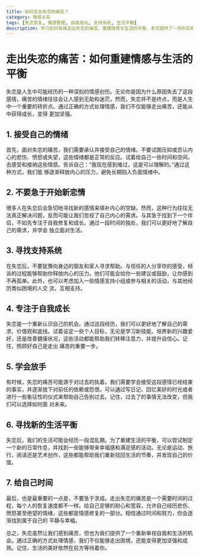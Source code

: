 ```yaml
---
title: 如何走出失恋的痛苦？
category: 情感关系
tags: [失恋恢复, 情感管理, 自我成长, 支持系统, 生活平衡]
description: 学习如何有效走出失恋的痛苦，重建情感与生活的平衡。本文提供了一系列实用的方法，包括接受自己的情绪、避免急于开始新恋情、寻找支持系统、专注于自我成长、学会放手、寻找新的生活平衡以及给自己时间去治愈。通过这些策略，你能够逐渐恢复自信，找到内心的平静与幸福，迎接更加光明的未来。
---
```

# 走出失恋的痛苦：如何重建情感与生活的平衡

失恋是人生中可能经历的一种深刻的情感创伤。无论你是因为什么原因失去了这段感情，痛苦的情绪往往会让人感到无助和迷茫。然而，失恋并不是终点，而是人生中一个重要的转折点。通过正确的方式处理情感，我们不仅能够走出痛苦，还能从中获得成长，变得
更加坚强。

## 1. 接受自己的情绪

首先，面对失恋的痛苦，我们需要承认并接受自己的情绪。不要试图压抑或否认内心的悲伤、愤怒或失望，这些情绪都是正常的反应。试着给自己一些时间和空间，去感受和接纳这些情感。告诉自己：“我现在感到难过，这是可以理解的。”通过这种方式，我们能
够逐渐释放内心的压力，避免长期陷入负面情绪中。

## 2. 不要急于开始新恋情

很多人在失恋后会急切地寻找新的感情来填补内心的空缺。然而，这种行为往往无法真正解决问题，反而可能让我们忽视了自己内心的需求。与其急于找到下一个伴侣，不如先专注于自我修复和成长。通过一段时间的独处，我们可以更好地了解自己的需求，并学会
独立面对生活。

## 3. 寻找支持系统

在失恋后，不要犹豫向身边的朋友和家人寻求帮助。与信任的人分享你的感受，倾诉的过程能够帮助你释放内心的压力。他们可能会给你一些建议或鼓励，让你感到不再孤单。此外，也可以考虑加入一些情感支持小组或参与相关的活动，与其他经历类似困境的人交
流，互相支持。

## 4. 专注于自我成长

失恋是一个重新认识自己的机会。通过这段经历，我们可以更好地了解自己的需求、价值观和底线。试着设定一些个人目标，无论是学习新技能、培养新的兴趣爱好，还是改善健康状况，这些活动都能帮助我们转移注意力，并提升自信心。记住，照顾好自己是走出
痛苦的重要一步。

## 5. 学会放手

有时候，失恋的痛苦可能源于对过去的执着。我们需要学会接受这段感情已经结束的事实，并逐渐放下对前任的依赖或怨恨。可以通过写日记、回忆美好的时光或者进行一些象征性的仪式来帮助自己告别过去。记住，过去了的事情无法改变，但我们可以选择如何面
对未来。

## 6. 寻找新的生活平衡

失恋后，我们的生活可能会经历一段混乱期。为了重建生活的平衡，可以尝试制定一个新的日常作息，并找到一些能够带来幸福感和满足感的活动。无论是运动、旅行、阅读还是艺术创作，这些都能帮助我们重新找回生活的节奏，并发现自己的价值。

## 7. 给自己时间

最后，也是最重要的一点是，不要急于求成。走出失恋的痛苦是一个需要时间的过程，每个人的恢复速度都不一样。给自己足够的耐心和宽容，允许自己经历悲伤、愤怒甚至绝望的情绪，这些都是情感修复的一部分。相信通过时间和努力，你会逐渐找到属于自己的
平静与幸福。

总之，失恋虽然让我们感到痛苦，但也为我们提供了一个重新审视自我和生活的机会。通过正确的方式处理情感，我们不仅能够走出困境，还能变得更加坚强和成熟。记住，生活的美好依然在前方等待着你。